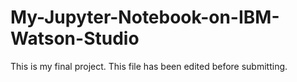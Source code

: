 # My-Jupyter-Notebook-on-IBM-Watson-Studio
This is my final project.
This file has been edited before submitting.
